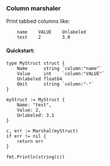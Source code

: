 ### Column marshaler

Print tabbed columns like:

        name    VALUE    Unlabeled
        test    2        3.0

#### Quickstart:

```
type MyStruct struct {
	Name      string `column:"name"`
	Value     int    `column:"VALUE"`
	Unlabeled float64
	Omit      string `column:"-"`
}

myStruct := MyStruct {
	Name: "test",
	Value: 2,
	Unlabeled: 3.1
}

c, err := Marshal(myStruct)
if err != nil {
	return err
}

fmt.Println(string(c))

```
